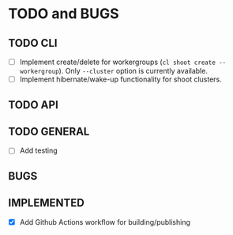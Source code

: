 # TODO and BUGS

## TODO CLI

* [ ] Implement create/delete for workergroups (`cl shoot create --workergroup`). Only `--cluster` option is currently available.
* [ ] Implement hibernate/wake-up functionality for shoot clusters.

## TODO API

## TODO GENERAL

* [ ] Add testing

## BUGS

## IMPLEMENTED

* [x] Add Github Actions workflow for building/publishing
